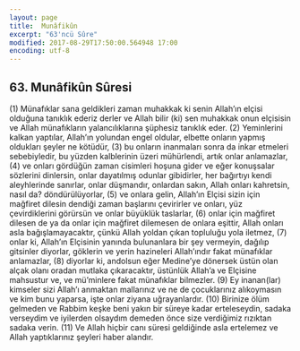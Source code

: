 ```yaml
---
layout: page
title:  Munâfikûn
excerpt: "63'ncü Sûre"
modified: 2017-08-29T17:50:00.564948 17:00
encoding: utf-8
---
```


## 63. Munâfikûn Sûresi

(1) Münafıklar sana geldikleri zaman  muhakkak ki senin Allah’ın elçisi olduğuna tanıklık ederiz derler ve Allah bilir (ki) sen muhakkak onun elçisisin ve Allah münafıkların yalancılıklarına şüphesiz tanıklık eder.
(2) Yeminlerini kalkan yaptılar, Allah’ın yolundan engel oldular, elbette onların yapmış oldukları şeyler ne kötüdür, 
(3) bu onların inanmaları sonra da inkar etmeleri sebebiyledir, bu yüzden kalblerinin üzeri mühürlendi, artık onlar anlamazlar,
(4) ve onları gördüğün zaman cisimleri hoşuna gider ve eğer konuşsalar sözlerini dinlersin, onlar dayatılmış odunlar gibidirler, her bağırtıyı kendi aleyhlerinde sanırlar, onlar düşmandır, onlardan sakın, Allah onları kahretsin, nasıl da? döndürülüyorlar,
(5) ve onlara gelin, Allah’ın Elçisi sizin için mağfiret dilesin dendiği zaman başlarını çevirirler ve onları, yüz çevirdiklerini görürsün ve onlar büyüklük taslarlar,
(6) onlar için mağfiret dilesen de ya da onlar için mağfiret dilemesen de onlara eşittir, Allah onları asla bağışlamayacaktır, çünkü Allah yoldan çıkan topluluğu yola iletmez,
(7) onlar ki, Allah’ın Elçisinin yanında bulunanlara bir şey vermeyin, dağılıp gitsinler diyorlar, göklerin ve yerin hazineleri Allah’ındır fakat münafıklar anlamazlar,
(8) diyorlar ki, andolsun eğer Medine’ye dönersek üstün olan alçak olanı oradan mutlaka çıkaracaktır, üstünlük Allah’a ve Elçisine mahsustur ve, ve mü’minlere fakat münafıklar bilmezler.
(9) Ey inanan(lar) kimseler sizi Allah’ı anmaktan mallarınız ve ne de çocuklarınız alıkoymasın ve kim bunu yaparsa, işte onlar ziyana uğrayanlardır.
(10) Birinize ölüm gelmeden ve Rabbim keşke beni yakın bir süreye kadar erteleseydin, sadaka verseydim ve iyilerden olsaydım demeden önce size verdiğimiz rızıktan sadaka verin.
(11) Ve Allah hiçbir canı süresi geldiğinde asla ertelemez ve Allah yaptıklarınız şeyleri haber alandır.
